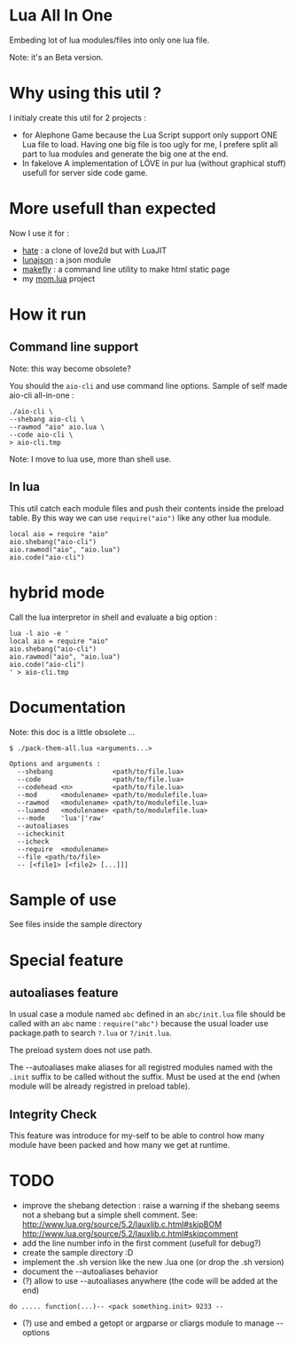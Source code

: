 # Lua All In One

Embeding lot of lua modules/files into only one lua file.

Note: it's an Beta version.

# Why using this util ?

I initialy create this util for 2 projects :
 * for Alephone Game
  because the Lua Script support only support ONE Lua file to load.
  Having one big file is too ugly for me, I prefere split all part to lua modules and generate the big one at the end.
 * In fakelove
 A implementation of LÖVE in pur lua (without graphical stuff) usefull for server side code game.

# More usefull than expected

Now I use it for :
 * [hate](https://github.com/tst2005/hate/tree/allinone) : a clone of love2d but with LuaJIT
 * [lunajson](https://github.com/tst2005/lunajson) : a json module
 * [makefly](https://github.com/tst2005/makefly) : a command line utility to make html static page
 * my [mom.lua](https://github.com/tst2005/mom) project


# How it run

## Command line support

Note: this way become obsolete?

You should the `aio-cli` and use command line options.
Sample of self made aio-cli all-in-one :
```
./aio-cli \
--shebang aio-cli \
--rawmod "aio" aio.lua \
--code aio-cli \
> aio-cli.tmp
```

Note: I move to lua use, more than shell use.

## In lua

This util catch each module files and push their contents inside the preload table.
By this way we can use `require("aio")` like any other lua module.

```
local aio = require "aio"
aio.shebang("aio-cli")
aio.rawmod("aio", "aio.lua")
aio.code("aio-cli")
```

# hybrid mode

Call the lua interpretor in shell and evaluate a big option :
```
lua -l aio -e '
local aio = require "aio"
aio.shebang("aio-cli")
aio.rawmod("aio", "aio.lua")
aio.code("aio-cli")
' > aio-cli.tmp
```


# Documentation

Note: this doc is a little obsolete ...

```
$ ./pack-them-all.lua <arguments...>
```

```
Options and arguments :
  --shebang               <path/to/file.lua>
  --code                  <path/to/file.lua>
  --codehead <n>          <path/to/file.lua>
  --mod      <modulename> <path/to/modulefile.lua>
  --rawmod   <modulename> <path/to/modulefile.lua>
  --luamod   <modulename> <path/to/modulefile.lua>
  ---mode    'lua'|'raw'
  --autoaliases
  --icheckinit
  --icheck
  --require  <modulename>
  --file <path/to/file>
  -- [<file1> [<file2> [...]]]
```

# Sample of use

See files inside the sample directory

# Special feature

## autoaliases feature

In usual case a module named `abc` defined in an `abc/init.lua` file should be called with an `abc` name : `require("abc")`
because the usual loader use package.path to search `?.lua` or `?/init.lua`.

The preload system does not use path.

The --autoaliases make aliases for all registred modules named with the `.init` suffix to be called without the suffix.
Must be used at the end (when module will be already registred in preload table).

## Integrity Check

This feature was introduce for my-self to be able to control how many module have been packed and how many we get at runtime.

# TODO

 * improve the shebang detection : raise a warning if the shebang seems not a shebang but a simple shell comment.
   See: http://www.lua.org/source/5.2/lauxlib.c.html#skipBOM http://www.lua.org/source/5.2/lauxlib.c.html#skipcomment
 * add the line number info in the first comment (usefull for debug?)
 * create the sample directory :D
 * implement the .sh version like the new .lua one (or drop the .sh version)
 * document the --autoaliases behavior
 * (?) allow to use --autoaliases anywhere (the code will be added at the end)
```
do ..... function(...)-- <pack something.init> 9233 --
```
 * (?) use and embed a getopt or argparse or cliargs module to manage --options

